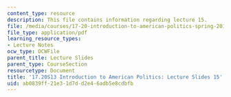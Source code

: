 ```yaml
---
content_type: resource
description: This file contains information regarding lecture 15.
file: /media/courses/17-20-introduction-to-american-politics-spring-2013/ab0839ff21e31d7dd2e46adb5e8cdbfb_MIT17_20S13_Lecture15.pdf
file_type: application/pdf
learning_resource_types:
- Lecture Notes
ocw_type: OCWFile
parent_title: Lecture Slides
parent_type: CourseSection
resourcetype: Document
title: '17.20S13 Introduction to American Politics: Lecture Slides 15'
uid: ab0839ff-21e3-1d7d-d2e4-6adb5e8cdbfb
---
```

